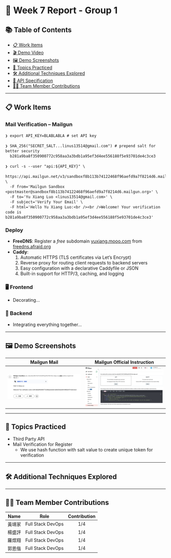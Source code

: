 # 🚀 Week 7 Report - Group 1

## 📚 Table of Contents

- [📋 Work Items](#-work-items)
- [🎬 Demo Video](#-demo-video)
- [🖼️ Demo Screenshots](#-demo-screenshots)
- [🎯 Topics Practiced](#-topics-practiced)
- [🛠️ Additional Techniques Explored](#️-additional-techniques-explored)
- [🔌 API Specification](#-api-specification)
- [👨‍💻 Team Member Contributions](#-team-member-contributions)

---

## 📋 Work Items


### Mail Verification – Mailgun
```shell
❯ export API_KEY=BLABLABLA # set API key

❯ SHA_256("SECRET_SALT...linus13514@gmail.com") # prepend salt for better security
  b281a9ba8f350900772c958aa3a3bdb1a95ef3d4ee556188f5e93701de4c3ce3

❯ curl -s --user "api:${API_KEY}" \
  https://api.mailgun.net/v3/sandboxf8b113b74122468f96aefd9a7f8214d6.mailgun.org/messages \
  -F from='Mailgun Sandbox <postmaster@sandboxf8b113b74122468f96aefd9a7f8214d6.mailgun.org>' \
  -F to='Yu Xiang Luo <linus13514@gmail.com>' \
  -F subject='Verify Your Email' \
  -F html='Hello Yu Xiang Luo:<br /><br />Welcome! Your verification code is b281a9ba8f350900772c958aa3a3bdb1a95ef3d4ee556188f5e93701de4c3ce3'
```

### Deploy

* **FreeDNS**: Register a _free_ subdomain [yuxiang.mooo.com](https://yuxiang.mooo.com) from [freedns.afraid.org](https://freedns.afraid.org/)
* **Caddy**:
  1. Automatic HTTPS (TLS certificates via Let’s Encrypt)
  2. Reverse proxy for routing client requests to backend servers
  3. Easy configuration with a declarative Caddyfile or JSON
  4. Built-in support for HTTP/3, caching, and logging

### 🖥️ Frontend

- Decorating...

### 🔧 Backend

- Integrating everything together...

---

## 🖼️ Demo Screenshots

|       Mailgun Mail       | Mailgun Official Instruction | 
|:------------------------:|:----------------------------:|
| ![demo4](demo/demo1.png) |   ![demo6](demo/demo2.png)   |

---

## 🎯 Topics Practiced

- Third Party API
- Mail Verification for Register
  - We use hash function with salt value to create unique token for verification

---

## 🛠️ Additional Techniques Explored


---

## 👨‍💻 Team Member Contributions

| Name  | Role              | Contribution |
|-------|-------------------|:------------:|
| 黃靖家 | Full Stack DevOps |     1/4      |
| 楊盛評 | Full Stack DevOps |     1/4      |
| 羅煜翔 | Full Stack DevOps |     1/4      |
| 郭恩偕 | Full Stack DevOps |     1/4      |

